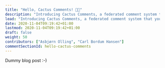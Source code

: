 ```yaml
---
title: "Hello, Cactus Comments! 👋🌵"
description: "Introducing Cactus Comments, a federated comment system that you can embed anywhere. It respects your privacy, and puts you in control."
lead: "Introducing Cactus Comments, a federated comment system that you can embed anywhere. It respects your privacy, and puts you in control."
date: 2020-11-04T09:19:42+01:00
lastmod: 2020-11-04T09:19:42+01:00
draft: false
weight: 50
contributors: ["Asbjørn Olling", "Carl Bordum Hansen"]
commentSectionId: hello-cactus-comments
---
```


Dummy blog post :-)
